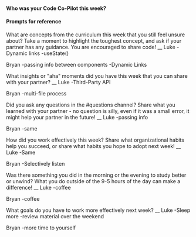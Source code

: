 #### Who was your Code Co-Pilot this week?
#### Prompts for reference

What are concepts from the curriculum this week that you still feel unsure about? Take a moment to highlight the toughest concept, and ask if your partner has any guidance. You are encouraged to share code!
__
Luke
-Dynamic links
-useState()

Bryan
-passing info between components
-Dynamic Links

What insights or "aha" moments did you have this week that you can share with your partner?
__
Luke
-Third-Party API

Bryan
-multi-file process

Did you ask any questions in the #questions channel? Share what you learned with your partner - no question is silly, even if it was a small error, it might help your partner in the future!
__
Luke
-passing info

Bryan
-same

How did you work effectively this week? Share what organizational habits help you succeed, or share what habits you hope to adopt next week!
__
Luke
-Same

Bryan
-Selectively listen

Was there something you did in the morning or the evening to study better or unwind? What you do outside of the 9-5 hours of the day can make a difference!
__
Luke
-coffee

Bryan
-coffee

What goals do you have to work more effectively next week?
__
Luke
-Sleep more
-review material over the weekend

Bryan
-more time to yourself
